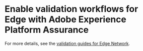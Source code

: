 # Enable validation workflows for Edge with Adobe Experience Platform Assurance

For more details, see the [validation guides for Edge Network](https://developer.adobe.com/client-sdks/edge/edge-network/validation/).
